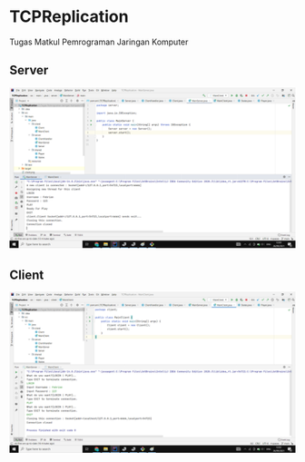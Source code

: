 # TCPReplication
Tugas Matkul Pemrograman Jaringan Komputer

## Server
<img src="https://github.com/FebrianDev/TCPReplication/blob/main/server.png"/>

## Client
<img src="https://github.com/FebrianDev/TCPReplication/blob/main/client.png"/>
